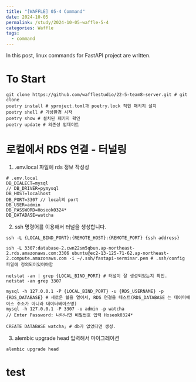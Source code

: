 ```yaml
---
title: "[WAFFLE] 05-4 Command"
date: 2024-10-05
permalink: /study/2024-10-05-waffle-5-4
categories: Waffle
tags:
  - command
---
```


In this post, linux commands for FastAPI project are written.

# To Start
```terminal
git clone https://github.com/wafflestudio/22-5-team8-server.git # git clone
poetry install # yproject.toml과 poetry.lock 적힌 패키지 설치
poetry shell # 가상환경 시작
poetry show # 설치된 패키지 확인
poetry update # 의존성 업데이트
```

# 로컬에서 RDS 연결 - 터널링
1. .env.local 파일에 rds 정보 작성성
```vim
# .env.local
DB_DIALECT=mysql
// DB_DRIVER=pymysql
DB_HOST=localhost
DB_PORT=3307 // local의 port
DB_USER=admin 
DB_PASSWORD=Hoseok0324*
DB_DATABASE=watcha
```


2. ssh 명령어를 이용해서 터널을 생성합니다.
```terminal
ssh -L {LOCAL_BIND_PORT}:{REMOTE_HOST}:{REMOTE_PORT} {ssh address}

ssh -L 3307:database-2.cwn22sm5qbun.ap-northeast-2.rds.amazonaws.com:3306 ubuntu@ec2-13-125-71-62.ap-northeast-2.compute.amazonaws.com -i ~/.ssh/fastapi-serminar.pem # .ssh/config 파일에 정의되어있어야함

netstat -an | grep {LOCAL_BIND_PORT} # 터널이 잘 생성되었는지 확인. 
netstat -an grep 3307

mysql -h 127.0.0.1 -P {LOCAL_BIND_PORT} -u {RDS_USERNAME} -p {RDS_DATABASE} # 새로운 쉘을 열어서, RDS 연결을 테스트(RDS_DATABASE 는 데이터베이스 주소가 아니라 데이터베이스명)
mysql -h 127.0.0.1 -P 3307 -u admin -p watcha
// Enter Password: 나타나면 비밀번호 입력 Hoseok0324*

CREATE DATABASE watcha; # db가 없었다면 생성.
```

3. alembic upgrade head 입력해서 마이그레이션
```terminal
alembic upgrade head
```

# test